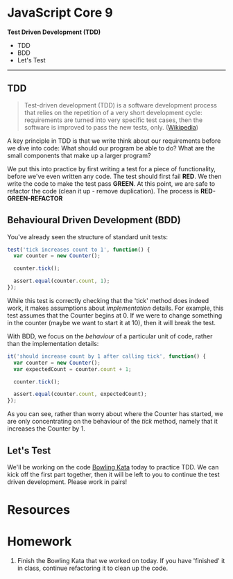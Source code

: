 # JavaScript Core 9

**Test Driven Development (TDD)**

- TDD
- BDD
- Let's Test
---

## TDD
> Test-driven development (TDD) is a software development process that relies on the repetition of a very short development cycle: requirements are turned into very specific test cases, then the software is improved to pass the new tests, only. ([Wikipedia](https://en.wikipedia.org/wiki/Test-driven_development))

A key principle in TDD is that we write think about our requirements before we dive into code: What should our program be able to do? What are the small components that make up a larger program?

We put this into practice by first writing a test for a piece of functionality,
before we've even written any code. The test should first fail **RED**. We then
write the code to make the test pass **GREEN**. At this point, we are safe to
refactor the code (clean it up - remove duplication). The process is
**RED-GREEN-REFACTOR**

## Behavioural Driven Development (BDD)

You've already seen the structure of standard unit tests:

```js
test('tick increases count to 1', function() {
  var counter = new Counter();

  counter.tick();

  assert.equal(counter.count, 1);
});
```

While this test is correctly checking that the 'tick' method does indeed work,
it makes assumptions about *implementation* details. For example, this test
assumes that the Counter begins at 0. If we were to change something in the
counter (maybe we want to start it at 10), then it will break the test.

With BDD, we focus on the *behaviour* of a particular unit of code, rather than
the implementation details:

```js
it('should increase count by 1 after calling tick', function() {
  var counter = new Counter();
  var expectedCount = counter.count + 1;

  counter.tick();

  assert.equal(counter.count, expectedCount);
});
```

As you can see, rather than worry about where the Counter has started, we are
only concentrating on the behaviour of the *tick* method, namely that it
increases the Counter by 1.


## Let's Test

We'll be working on the code [Bowling
Kata](https://github.com/CodeYourFuture/bowling-tdd) today to practice TDD.
We can kick off the first part together, then it will be left to you to
continue the test driven development. Please work in pairs!

# Resources


# Homework
1. Finish the Bowling Kata that we worked on today. If you have 'finished' it
   in class, continue refactoring it to clean up the code.
